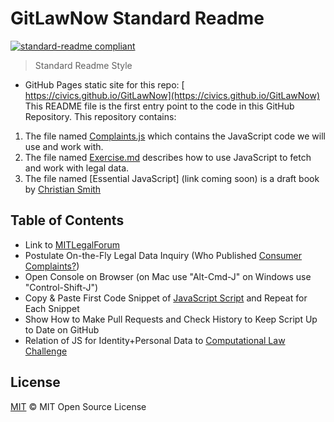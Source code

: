 # GitLawNow Standard Readme

[![standard-readme compliant](https://img.shields.io/badge/readme%20style-standard-brightgreen.svg?style=flat-square)](https://github.com/RichardLitt/standard-readme)

> Standard Readme Style

* GitHub Pages static site for this repo: [ https://civics.github.io/GitLawNow](https://civics.github.io/GitLawNow)
This README file is the first entry point to the code in this GitHub Repository. This repository contains:

1. The file named [Complaints.js](Complaints.js) which contains the JavaScript code we will use and work with.
2. The file named [Exercise.md](Exercise.md) describes how to use JavaScript to fetch and work with legal data.
3. The file named [Essential JavaScript] (link coming soon) is a draft book by [Christian Smith](https://www.linkedin.com/in/christianmsmith)


## Table of Contents

* Link to [MITLegalForum](http://MITLegalForum)
* Postulate On-the-Fly Legal Data Inquiry (Who Published [Consumer Complaints?](http://data.consumerfinance.gov/api/views.json))
* Open Console on Browser (on Mac use "Alt-Cmd-J" on Windows use "Control-Shift-J")
* Copy & Paste First Code Snippet of [JavaScript Script](Complaints.js) and Repeat for Each Snippet
* Show How to Make Pull Requests and Check History to Keep Script Up to Date on GitHub
* Relation of JS for Identity+Personal Data to [Computational Law Challenge](https://youtu.be/-pboxAUgiUA)

## License

[MIT](LICENSE) © MIT Open Source License
